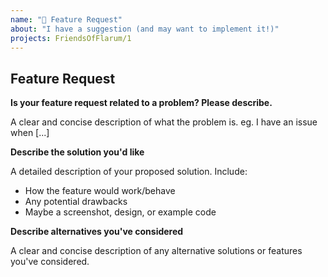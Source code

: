 ```yaml
---
name: "🚀 Feature Request"
about: "I have a suggestion (and may want to implement it!)"
projects: FriendsOfFlarum/1
---
```


## Feature Request

**Is your feature request related to a problem? Please describe.**

A clear and concise description of what the problem is. eg. I have an issue when [...]

**Describe the solution you'd like**

A detailed description of your proposed solution. Include:
- How the feature would work/behave
- Any potential drawbacks
- Maybe a screenshot, design, or example code

**Describe alternatives you've considered**

A clear and concise description of any alternative solutions or features you've considered.
